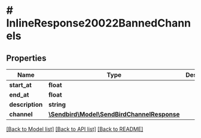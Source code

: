 # # InlineResponse20022BannedChannels

## Properties

Name | Type | Description | Notes
------------ | ------------- | ------------- | -------------
**start_at** | **float** |  | [optional]
**end_at** | **float** |  | [optional]
**description** | **string** |  | [optional]
**channel** | [**\Sendbird\Model\SendBirdChannelResponse**](.md) |  | [optional]

[[Back to Model list]](../../README.md#models) [[Back to API list]](../../README.md#endpoints) [[Back to README]](../../README.md)
